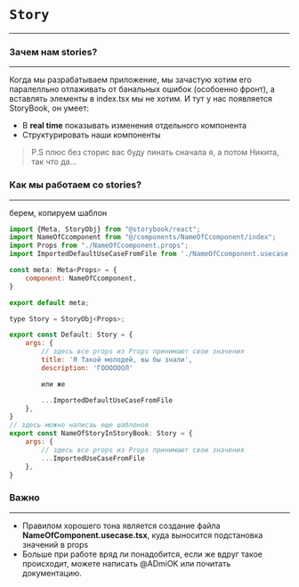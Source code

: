 # `Story`

---

### Зачем нам stories?

---

Когда мы разрабатываем приложение, мы зачастую хотим его паралелльно отлаживать от банальных ошибок (особоенно фронт), а вставлять элементы в index.tsx мы не хотим. И тут у нас появляется StoryBook, он умеет:

-   В **real time** показывать изменения отдельного компонента
-   Структурировать наши компоненты

> P.S плюс без сторис вас буду пинать сначала я, а потом Никита, так что да...

### Как мы работаем со stories?

---

берем, копируем шаблон

```javascript
import {Meta, StoryObj} from "@storybook/react";
import NameOfCcomponent from "@/components/NameOfCcomponent/index";
import Props from "./NameOfCcomponent.props";
import ImportedDefaultUseCaseFromFile from './NameOfCcomponent.usecase.tsx'

const meta: Meta<Props> = {
    component: NameOfCcomponent,
}

export default meta;

type Story = StoryObj<Props>;

export const Default: Story = {
    args: {
        // здесь все props из Props принимают свои значения
        title: 'Я Такой молодей, вы бы знали',
        description: 'ГООООООЛ'

        или же

        ...ImportedDefaultUseCaseFromFile
    },
}
// здесь можно написаь еще шаблонов
export const NameOfStoryInStoryBook: Story = {
    args: {
        // здесь все props из Props принимают свои значения
        ...ImportedUseCaseFromFile
    },
}

```

### Важно

---

-   Правилом хорошего тона является создание файла **NameOfComponent.usecase.tsx**,
    куда выносится подстановка значений в props
-   Больше при работе вряд ли понадобится, если же вдруг такое происходит, можете написать @ADmiOK или почитать документацию.
